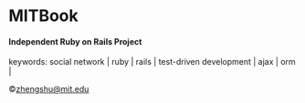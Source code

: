 <h1>MITBook</h1>

<h4>Independent Ruby on Rails Project</h4>

keywords: social network | ruby | rails | test-driven development | ajax | orm |

&copy;zhengshu@mit.edu
